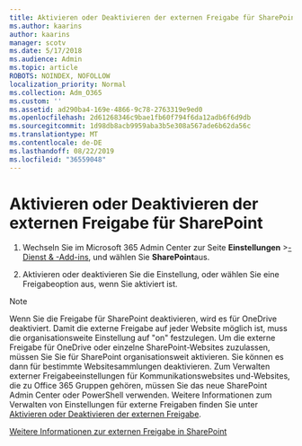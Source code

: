 ```yaml
---
title: Aktivieren oder Deaktivieren der externen Freigabe für SharePoint
ms.author: kaarins
author: kaarins
manager: scotv
ms.date: 5/17/2018
ms.audience: Admin
ms.topic: article
ROBOTS: NOINDEX, NOFOLLOW
localization_priority: Normal
ms.collection: Adm_O365
ms.custom: ''
ms.assetid: ad290ba4-169e-4866-9c78-2763319e9ed0
ms.openlocfilehash: 2d61268346c9bae1fb60f794f6da12adb6f6d9db
ms.sourcegitcommit: 1d98db8acb9959aba3b5e308a567ade6b62da56c
ms.translationtype: MT
ms.contentlocale: de-DE
ms.lasthandoff: 08/22/2019
ms.locfileid: "36559048"
---
```

# <a name="turn-external-sharing-on-or-off-for-sharepoint"></a>Aktivieren oder Deaktivieren der externen Freigabe für SharePoint

1. Wechseln Sie im Microsoft 365 Admin Center zur Seite **Einstellungen** >[-Dienst &amp; -Add-ins](https://portal.office.com/adminportal/home#/Settings/ServicesAndAddIns), und wählen Sie **SharePoint**aus.
    
2. Aktivieren oder deaktivieren Sie die Einstellung, oder wählen Sie eine Freigabeoption aus, wenn Sie aktiviert ist.
    
> [!NOTE]
> Wenn Sie die Freigabe für SharePoint deaktivieren, wird es für OneDrive deaktiviert. Damit die externe Freigabe auf jeder Website möglich ist, muss die organisationsweite Einstellung auf "on" festzulegen. Um die externe Freigabe für OneDrive oder einzelne SharePoint-Websites zuzulassen, müssen Sie Sie für SharePoint organisationsweit aktivieren. Sie können es dann für bestimmte Websitesammlungen deaktivieren. Zum Verwalten externer Freigabeeinstellungen für Kommunikationswebsites und-Websites, die zu Office 365 Gruppen gehören, müssen Sie das neue SharePoint Admin Center oder PowerShell verwenden. Weitere Informationen zum Verwalten von Einstellungen für externe Freigaben finden Sie unter [Aktivieren oder Deaktivieren der externen Freigabe](https://go.microsoft.com/fwlink/?linkid=866426). 
  
[Weitere Informationen zur externen Freigabe in SharePoint](https://go.microsoft.com/fwlink/?linkid=734908)
  

